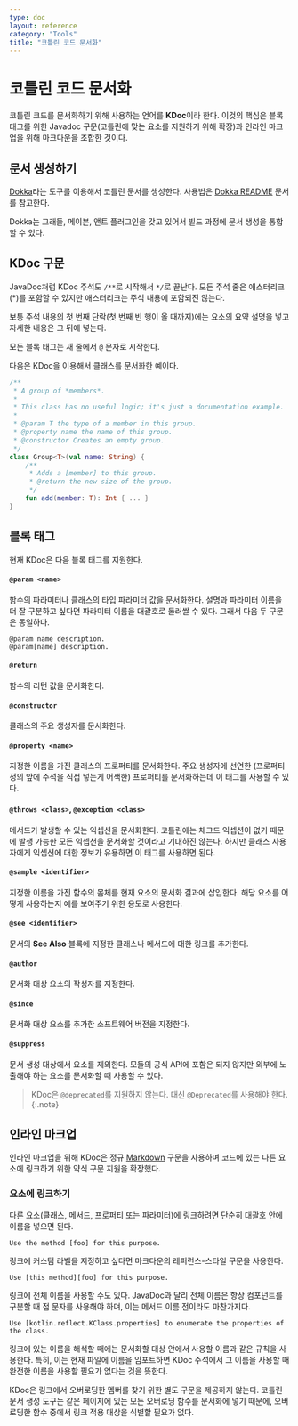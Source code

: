 ```yaml
---
type: doc
layout: reference
category: "Tools"
title: "코틀린 코드 문서화"
---
```


# 코틀린 코드 문서화

코틀린 코드를 문서화하기 위해 사용하는 언어를 **KDoc**이라 한다. 이것의 핵심은 블록 태그를 위한 Javadoc 구문(코틀린에 맞는 요소를 지원하기 위해 확장)과 인라인 마크업을 위해 마크다운을 조합한 것이다.

## 문서 생성하기

[Dokka](https://github.com/Kotlin/dokka)라는 도구를 이용해서 코틀린 문서를 생성한다.
사용법은 [Dokka README](https://github.com/Kotlin/dokka/blob/master/README.md) 문서를 참고한다.

Dokka는 그래들, 메이븐, 앤트 플러그인을 갖고 있어서 빌드 과정에 문서 생성을 통합할 수 있다.

## KDoc 구문

JavaDoc처럼 KDoc 주석도 `/**`로 시작해서 `*/`로 끝난다. 모든 주석 줄은 애스터리크(*)를 포함할 수 있지만 애스터리크는 주석 내용에 포함되진 않는다.

보통 주석 내용의 첫 번째 단락(첫 번째 빈 행이 올 때까지)에는 요소의 요약 설명을 넣고 자세한 내용은 그 뒤에 넣는다.

모든 블록 태그는 새 줄에서 `@` 문자로 시작한다.

다음은 KDoc을 이용해서 클래스를 문서화한 예이다.

``` kotlin
/**
 * A group of *members*.
 *
 * This class has no useful logic; it's just a documentation example.
 *
 * @param T the type of a member in this group.
 * @property name the name of this group.
 * @constructor Creates an empty group.
 */
class Group<T>(val name: String) {
    /**
     * Adds a [member] to this group.
     * @return the new size of the group.
     */
    fun add(member: T): Int { ... }
}
```

## 블록 태그

현재 KDoc은 다음 블록 태그를 지원한다.

#### `@param <name>`

함수의 파라미터나 클래스의 타입 파라미터 값을 문서화한다.
설명과 파라미터 이름을 더 잘 구분하고 싶다면 파라미터 이름을 대괄호로 둘러쌀 수 있다.
그래서 다음 두 구문은 동일하다.

```
@param name description.
@param[name] description.
```

#### `@return`

함수의 리턴 값을 문서화한다.

#### `@constructor`

클래스의 주요 생성자를 문서화한다.

#### `@property <name>`

지정한 이름을 가진 클래스의 프로퍼티를 문서화한다. 주요 생성자에 선언한 (프로퍼티 정의 앞에 주석을 직접 넣는게 어색한)
프로퍼티를 문서화하는데 이 태그를 사용할 수 있다.

#### `@throws <class>`, `@exception <class>`

메서드가 발생할 수 있는 익셉션을 문서화한다. 코틀린에는 체크드 익셉션이 없기 때문에
발생 가능한 모든 익셉션을 문서화할 것이라고 기대하진 않는다. 하지만 클래스 사용자에게 익셉션에 대한 정보가 유용하면
이 태그를 사용하면 된다.

#### `@sample <identifier>`

지정한 이름을 가진 함수의 몸체를 현재 요소의 문서화 결과에 삽입한다.
해당 요소를 어떻게 사용하는지 예를 보여주기 위한 용도로 사용한다.

#### `@see <identifier>`

문서의 **See Also** 블록에 지정한 클래스나 메서드에 대한 링크를 추가한다.

#### `@author`

문서화 대상 요소의 작성자를 지정한다.

#### `@since`

문서화 대상 요소를 추가한 소프트웨어 버전을 지정한다.

#### `@suppress`

문서 생성 대상에서 요소를 제외한다. 모듈의 공식 API에 포함은 되지 않지만 외부에 노출해야 하는 요소를 문서화할 때 사용할 수 있다.

> KDoc은 `@deprecated`를 지원하지 않는다. 대신 `@Deprecated`를 사용해야 한다.
{:.note}


## 인라인 마크업

인라인 마크업을 위해 KDoc은 정규 [Markdown](http://daringfireball.net/projects/markdown/syntax) 구문을 사용하며
코드에 있는 다른 요소에 링크하기 위한 약식 구문 지원을 확장했다.

### 요소에 링크하기

다른 요소(클래스, 메서드, 프로퍼티 또는 파라미터)에 링크하려면 단순히 대괄호 안에 이름을 넣으면 된다.

```
Use the method [foo] for this purpose.
```

링크에 커스텀 라벨을 지정하고 싶다면 마크다운의 레퍼런스-스타일 구문을 사용한다.

```
Use [this method][foo] for this purpose.
```

링크에 전체 이름을 사용할 수도 있다. JavaDoc과 달리 전체 이름은 항상 컴포넌트를 구분할 때 점 문자를 사용해야 하며, 이는 메서드 이름 전이라도 마찬가지다.

```
Use [kotlin.reflect.KClass.properties] to enumerate the properties of the class.
```

링크에 있는 이름을 해석할 때에는 문서화할 대상 안에서 사용할 이름과 같은 규칙을 사용한다.
특히, 이는 현재 파일에 이름을 임포트하면 KDoc 주석에서 그 이름을 사용할 때 완전한 이름을 사용할 필요가 없다는 것을 뜻한다.

KDoc은 링크에서 오버로딩한 멤버를 찾기 위한 별도 구문을 제공하지 않는다. 코틀린 문서 생성 도구는
같은 페이지에 있는 모든 오버로딩 함수를 문서화에 넣기 때문에, 오버로딩한 함수 중에서 링크 적용 대상을 식별할 필요가 없다.
